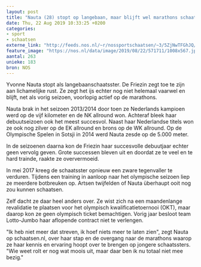 ```yaml
---
layout: post
title: "Nauta (28) stopt op langebaan, maar blijft wel marathons schaatsen"
date: Thu, 22 Aug 2019 10:33:25 +0200
categories: 
- sport 
- schaatsen 
externe_link: "http://feeds.nos.nl/~r/nossportschaatsen/~3/5ZjNwTFGhJQ/2298490"
feature_image: "https://nos.nl/data/image/2019/08/22/571711/1008x567.jpg"
aantal: 263
unieke: 183
bron: NOS
---
```


<p>Yvonne Nauta stopt als langebaanschaatsster. De Friezin zegt toe te zijn aan lichamelijke rust. Ze zegt het ijs echter nog niet helemaal vaarwel en blijft, net als vorig seizoen, voorlopig actief op de marathons.</p>
<p>Nauta brak in het seizoen 2013/2014 door toen ze Nederlands kampioen werd op de vijf kilometer en de NK allround won. Achteraf bleek haar debuutseizoen ook het meest succesvol. Naast haar Nederlandse titels won ze ook nog zilver op de EK allround en brons op de WK allround. Op de Olympische Spelen in Sotsji in 2014 werd Nauta zesde op de 5.000 meter.</p>
<p>In de seizoenen daarna kon de Friezin haar succesvolle debuutjaar echter geen vervolg geven. Grote successen bleven uit en doordat ze te veel en te hard trainde, raakte ze oververmoeid.</p>
<p>In mei 2017 kreeg de schaatsster opnieuw een zware tegenvaller te verduren. Tijdens een training in aanloop naar het olympische seizoen liep ze meerdere botbreuken op. Artsen twijfelden of Nauta überhaupt ooit nog zou kunnen schaatsen.</p>
<p>Zelf dacht ze daar heel anders over. Ze wist zich na een maandenlange revalidatie te plaatsen voor het olympisch kwalificatietoernooi (OKT), maar daarop kon ze geen olympisch ticket bemachtigen. Vorig jaar besloot team Lotto-Jumbo haar aflopende contract niet te verlengen.</p>
<p>"Ik heb niet meer dat streven, ik hoef niets meer te laten zien", zegt Nauta op schaatsen.nl, over haar stap en de overgang naar de marathons waarop ze haar kennis en ervaring hoopt over te brengen op jongere schaatssters. "Wie weet rolt er nog wat moois uit, maar daar ben ik nu totaal niet mee bezig."</p><img src="http://feeds.feedburner.com/~r/nossportschaatsen/~4/5ZjNwTFGhJQ" height="1" width="1" alt=""/>
